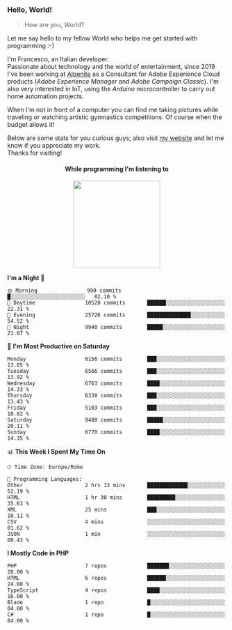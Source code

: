 ### Hello, World!

> How are you, World?

Let me say hello to my fellow World who helps me get started with programming :-)

I'm Francesco, an Italian developer.  
Passionate about technology and the world of entertainment, since 2019 I've been working at [Alpenite](https://www.alpenite.com) as a Consultant for Adobe Experience Cloud products (*Adobe Experience Manager* and *Adobe Campaign Classic*). I'm also very interested in IoT, using the *Arduino* microcontroller to carry out home automation projects.

When I'm not in front of a computer you can find me taking pictures while traveling or watching artistic gymnastics competitions. Of course when the budget allows it!

Below are some stats for you curious guys; also visit [my website](https://www.francescorega.eu) and let me know if you appreciate my work.  
Thanks for visiting!

<div align="center">
  <h4>While programming I'm listening to</h4>
  <a href="https://apps.francescorega.eu/now-playing/11147232609" target="_blank"><img src="https://apps.francescorega.eu/now-playing/11147232609" width="200"></a>
</div>

<!--START_SECTION:waka-->
**I'm a Night 🦉** 

```text
🌞 Morning                990 commits         █░░░░░░░░░░░░░░░░░░░░░░░░   02.10 % 
🌆 Daytime                10528 commits       ██████░░░░░░░░░░░░░░░░░░░   22.31 % 
🌃 Evening                25726 commits       ██████████████░░░░░░░░░░░   54.52 % 
🌙 Night                  9940 commits        █████░░░░░░░░░░░░░░░░░░░░   21.07 % 
```
📅 **I'm Most Productive on Saturday** 

```text
Monday                   6156 commits        ███░░░░░░░░░░░░░░░░░░░░░░   13.05 % 
Tuesday                  6566 commits        ███░░░░░░░░░░░░░░░░░░░░░░   13.92 % 
Wednesday                6763 commits        ████░░░░░░░░░░░░░░░░░░░░░   14.33 % 
Thursday                 6338 commits        ███░░░░░░░░░░░░░░░░░░░░░░   13.43 % 
Friday                   5103 commits        ███░░░░░░░░░░░░░░░░░░░░░░   10.82 % 
Saturday                 9488 commits        █████░░░░░░░░░░░░░░░░░░░░   20.11 % 
Sunday                   6770 commits        ████░░░░░░░░░░░░░░░░░░░░░   14.35 % 
```


📊 **This Week I Spent My Time On** 

```text
🕑︎ Time Zone: Europe/Rome

💬 Programming Languages: 
Other                    2 hrs 13 mins       █████████████░░░░░░░░░░░░   52.19 % 
HTML                     1 hr 30 mins        █████████░░░░░░░░░░░░░░░░   35.63 % 
XML                      25 mins             ███░░░░░░░░░░░░░░░░░░░░░░   10.11 % 
CSV                      4 mins              ░░░░░░░░░░░░░░░░░░░░░░░░░   01.62 % 
JSON                     1 min               ░░░░░░░░░░░░░░░░░░░░░░░░░   00.43 % 
```

**I Mostly Code in PHP** 

```text
PHP                      7 repos             ███████░░░░░░░░░░░░░░░░░░   28.00 % 
HTML                     6 repos             ██████░░░░░░░░░░░░░░░░░░░   24.00 % 
TypeScript               4 repos             ████░░░░░░░░░░░░░░░░░░░░░   16.00 % 
Blade                    1 repo              █░░░░░░░░░░░░░░░░░░░░░░░░   04.00 % 
C#                       1 repo              █░░░░░░░░░░░░░░░░░░░░░░░░   04.00 % 
```




<!--END_SECTION:waka-->
